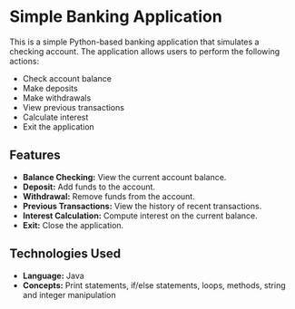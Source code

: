 # Simple Banking Application

This is a simple Python-based banking application that simulates a checking account. The application allows users to perform the following actions:

- Check account balance
- Make deposits
- Make withdrawals
- View previous transactions
- Calculate interest
- Exit the application

## Features

- **Balance Checking:** View the current account balance.
- **Deposit:** Add funds to the account.
- **Withdrawal:** Remove funds from the account.
- **Previous Transactions:** View the history of recent transactions.
- **Interest Calculation:** Compute interest on the current balance.
- **Exit:** Close the application.

## Technologies Used

- **Language:** Java
- **Concepts:** Print statements, if/else statements, loops, methods, string and integer manipulation

